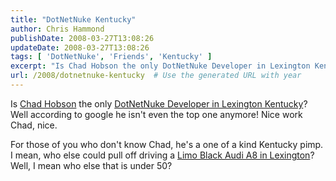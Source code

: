 ```yaml
---
title: "DotNetNuke Kentucky"
author: Chris Hammond
publishDate: 2008-03-27T13:08:26
updateDate: 2008-03-27T13:08:26
tags: [ 'DotNetNuke', 'Friends', 'Kentucky' ]
excerpt: "Is Chad Hobson the only DotNetNuke Developer in Lexington Kentucky? Well according to google he isn't even the top one anymore! Nice work Chad, nice."
url: /2008/dotnetnuke-kentucky  # Use the generated URL with year
---
```

<p>Is <a href="https://www.chadhobson.com">Chad Hobson</a> the only <a href="https://www.chadhobson.com">DotNetNuke Developer in Lexington Kentucky</a>? Well according to google he isn't even the top one anymore! Nice work Chad, nice.</p> <p>For those of you who don't know Chad, he's a one of a kind Kentucky pimp. I mean, who else could pull off driving a <a href="https://www.chadhobson.com/Articles/tabid/59/articleType/ArticleView/articleId/31/My-Newest-Addition--Audi-A8L.aspx">Limo Black Audi A8 in Lexington</a>? Well, I mean who else that is under 50?</p>
